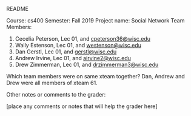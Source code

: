 README

Course: cs400
Semester: Fall 2019
Project name: Social Network
Team Members:
1. Cecelia Peterson, Lec 01, and cpeterson36@wisc.edu
2. Wally Estenson, Lec 01, and westenson@wisc.edu
3. Dan Gerstl, Lec 01, and gerstl@wisc.edu
4. Andrew Irvine, Lec 01, and airvine2@wisc.edu
5. Drew Zimmerman, Lec 01, and drzimmerman3@wisc.edu

Which team members were on same xteam together?
Dan, Andrew and Drew were all members of xteam 61.

Other notes or comments to the grader:

[place any comments or notes that will help the grader here]
